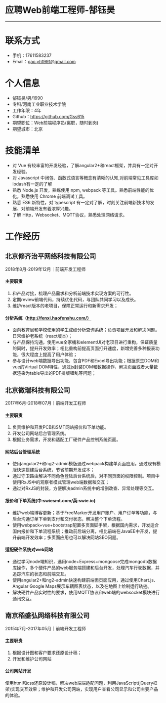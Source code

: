 # 应聘Web前端工程师-郜钰昊

---

# 联系方式

- 手机：17611583237
- Email：gao.yh1991@gmail.com 

# 个人信息

 - 郜钰昊/男/1990 
 - 专科/河南工业职业技术学院 
 - 工作年限：4年
 - Github：https://github.com/Gss615 
 - 期望职位：Web前端程序员(离职，随时到岗)
 - 期望城市：北京

# 技能清单

-   对 Vue 有较丰富的开发经验，了解angular2+和react框架，并具有一定对开发经验。
-   对 Javascript 中闭包、函数式语言等概念有清晰的认知,对前端常见工具库如lodash有一定的了解
-   熟悉 Node.js 开发，熟练使用 npm, webpack 等工具。熟悉前端性能的优化，熟悉使用 Chrome 前端调试工具。
-   熟悉 ES6 新特性，对 typescript 有一定对了解，时刻关注前端新技术的发展、对前端开发有着浓厚兴趣。
-   了解 Http，Websocket、MQTT协议，熟悉处理网络请求。

# 工作经历

## 北京修齐治平网络科技有限公司
2018年8月-2019年12月｜前端开发工程师

#### 主要职责
1.  和产品对接，梳理产品需求和分析前端技术实现方案的可行性。
2.  定期review前端代码，持续优化代码，与团队共同学习以及成长。
3.  维护react版本的老项目，保障正常运行和新需求开发；

#### 分析系统（http://fenxi.haofenshu.com/）

-   面向教育局和学校使用的学生成绩分析查询系统；负责项目开发和解决问题。日常维护老系统（react版本）；
-   与产品保持沟通，使用vue全家桶和elementUI对老项目进行重构，保证质量的同时，提升开发效率；相比重构前提高页面打开速度，新增完善多种报表功能，很大程度上提高了用户体验；
-   参与设计web端数据导出功能，包含PDF和Excel导出功能；根据原生DOM和vue的Virtual DOM特性，通过js封装DOM和数据操作，解决页面或者大量数据渲染为table导出的PDF排版错乱等问题；

## 北京微瑞科技有限公司
2017年6月-2018年07月｜前端开发工程师

#### 主要职责

1.  负责维护和开发PCB和SMT网站报价和下单功能。
2.  开发公司网站后台管理系统。
3.  根据业务需求，开发和适配工厂硬件产品控制系统页面。

#### 网站后台管理系统 

-   使用angular2+和ng2-admin模版通过webpack构建单页面应用，通过现有模版快速搭建后台系统，节省前期开发成本；
-   通过守卫路由解决不同角色登陆后台系统后，对不同页面的权限控制。项目中使用RxJS中的观察者模式管理web端数据和交互；
-   通过对RxJS的封装，方便解决admin系统中的增删改查、异常处理等交互。

#### 报价和下单系统(中:swiesmt.com/英:swie.io)

-   维护web端博客更新；基于FreeMarker开发用户账户、用户订单等功能，与后台沟通订单下单到支付和交付状态，解决整个下单流程。
-   使用webpack+vue+bootstrap配置多页面脚手架，根据国内需求，开发适合国内报价和下单流程系统；推动前后端分离，相比前端在JavaEE中开发，提升前端开发效率；多页面应用也可以解决网站SEO问题。

#### 适配硬件系统对web网站

-   通过学习node端知识，选用node+Express+mongoose完成mongodb数据库操作，多个硬件产品的web服务端搭建和后台开发，处理汽车行驶数据，并追踪汽车的状态和前端交互。
-   使用angular2+和ng2-admin快速构建前端但页面应用，通过使用Chart.js、Angular Google Maps展示车辆图表状态，以及在地图上绘制运行轨迹。
-   解决硬件产品实时性的要求，使用MQTT协议和web端的websocket模块进行通讯交互。

## 南京稻盛弘网络科技有限公司 
2015年7月-2017年05月｜前端开发工程师

#### 主要职责

1. 根据设计图和客户要求还原设计稿；
2. 开发和维护公司网站

#### 公司网站开发

使用html和css还原设计稿，解决web端端适配问题，利用JavaScript(jQuery框架)实现交互效果；维护和开发公司网站，实现用户查看公司显示和公司主要产品的体验。

